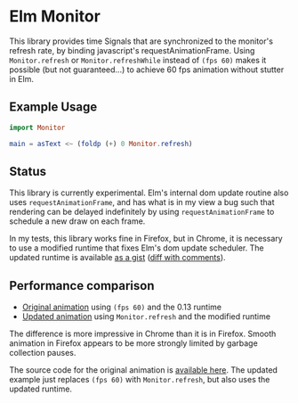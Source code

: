 # Elm Monitor

This library provides time Signals that are synchronized to the monitor's refresh rate, by binding javascript's requestAnimationFrame. Using `Monitor.refresh` or `Monitor.refreshWhile` instead of `(fps 60)` makes it possible (but not guaranteed...) to achieve 60 fps animation without stutter in Elm.

## Example Usage

```elm
import Monitor

main = asText <~ (foldp (+) 0 Monitor.refresh)
```

## Status

This library is currently experimental. Elm's internal dom update routine also uses `requestAnimationFrame`, and has what is in my view a bug such that rendering can be delayed indefinitely by using `requestAnimationFrame` to schedule a new draw on each frame.

In my tests, this library works fine in Firefox, but in Chrome, it is necessary to use a modified runtime that fixes Elm's dom update scheduler. The updated runtime is available [as a gist](https://gist.github.com/jwmerrill/4d3816a118a65080ea12) ([diff with comments](https://gist.github.com/jwmerrill/5a4c789d17380966a420)).

## Performance comparison

* [Original animation](http://jsbin.com/cimele) using `(fps 60)` and the 0.13 runtime
* [Updated animation](http://jsbin.com/mutage) using `Monitor.refresh` and the modified runtime

The difference is more impressive in Chrome than it is in Firefox. Smooth animation in Firefox appears to be more strongly limited by garbage collection pauses.

The source code for the original animation is [available here](http://share-elm.com/sprout/54684d3de4b00800031feba0). The updated example just replaces `(fps 60)` with `Monitor.refresh`, but also uses the updated runtime.
